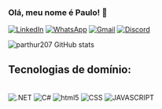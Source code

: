 ### Olá, meu nome é Paulo! 👋

[![LinkedIn](https://img.shields.io/badge/LinkedIn-0077B5?style=for-the-badge&logo=linkedin&logoColor=white)]([www.linkedin.com/in/paulo-andrade-836956237](https://www.linkedin.com/in/paulo-andrade-836956237/))
[![WhatsApp](https://img.shields.io/badge/WhatsApp-25D366?style=for-the-badge&logo=whatsapp&logoColor=white)]()
[![Gmail](https://img.shields.io/badge/Gmail-D14836?style=for-the-badge&logo=gmail&logoColor=white)](parthur207@gmail.com)
[![Discord](https://img.shields.io/badge/Discord-7289DA?style=for-the-badge&logo=discord&logoColor=white)](paulin7338)

![parthur207 GitHub stats](https://github-readme-stats.vercel.app/api?username=parthur207&show_icons=true&theme=dracula)

## Tecnologias de domínio:  

<div style="display: inline_block"><br/>
  
  <img align="center" alt=".NET" src="https://img.shields.io/badge/.NET-5C2D91?style=for-the-badge&logo=.net&logoColor=white"/>

  <img align="center" alt="C#" src="https://img.shields.io/badge/C%23-239120?style=for-the-badge&logo=c-sharp&logoColor=white"/>

  <img align="center" alt="html5" src="https://img.shields.io/badge/HTML-239120?style=for-the-badge&logo=html5&logoColor=white"/>

   <img align="center" alt="CSS" src="https://img.shields.io/badge/CSS-239120?&style=for-the-badge&logo=css3&logoColor=white"/>

  <img align="center" alt="JAVASCRIPT" src="https://img.shields.io/badge/JavaScript-F7DF1E?style=for-the-badge&logo=javascript&logoColor=black"/>
</div>

